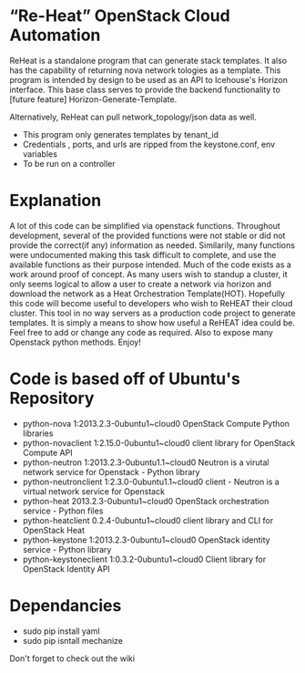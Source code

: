 “Re-Heat” OpenStack Cloud Automation
======



ReHeat is a standalone program that can generate stack templates.
It also has the capability of returning nova network tologies as a template.
This program is intended by design to be used as an API to Icehouse's Horizon
interface. This base class serves to provide the backend functionality to
[future feature] Horizon-Generate-Template.

Alternatively, ReHeat can pull network_topology/json data as well.

- This program only generates templates by tenant_id
- Credentials , ports, and urls are ripped from the keystone.conf, env variables
- To be run on a controller

# Explanation
A lot of this code can be simplified via openstack functions. Throughout
development, several of the provided functions were not stable or did not
provide the correct(if any) information as needed. Similarily, many functions
were undocumented making this task difficult to complete, and use the available
functions as their purpose intended. Much of the code exists as a work 
around proof of concept. As many users wish to standup a cluster, it only
seems logical to allow a user to create a network via horizon and download the
network as a Heat Orchestration Template(HOT). Hopefully this code will become
useful to developers who wish to ReHEAT their cloud cluster. This tool in no
way servers as a production code project to generate templates. It is simply
a means to show how useful a ReHEAT idea could be. Feel free to add or change
any code as required. Also to expose many Openstack python methods. Enjoy!

# Code is based off of Ubuntu's Repository
- python-nova                   1:2013.2.3-0ubuntu1~cloud0    OpenStack Compute Python libraries
- python-novaclient             1:2.15.0-0ubuntu1~cloud0      client library for OpenStack Compute API
- python-neutron                1:2013.2.3-0ubuntu1.1~cloud0  Neutron is a virutal network service for Openstack - Python library
- python-neutronclient          1:2.3.0-0ubuntu1.1~cloud0     client - Neutron is a virtual network service for Openstack
- python-heat                   2013.2.3-0ubuntu1~cloud0      OpenStack orchestration service - Python files
- python-heatclient             0.2.4-0ubuntu1~cloud0         client library and CLI for OpenStack Heat
- python-keystone               1:2013.2.3-0ubuntu1~cloud0    OpenStack identity service - Python library
- python-keystoneclient         1:0.3.2-0ubuntu1~cloud0       Client library for OpenStack Identity API

# Dependancies
- sudo pip install yaml
- sudo pip isntall mechanize

Don't forget to check out the wiki
